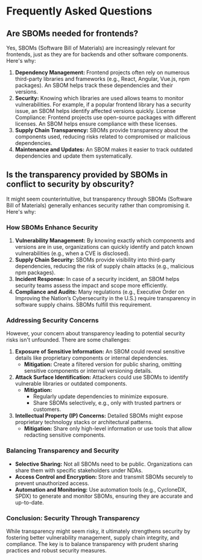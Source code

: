 # Frequently Asked Questions

## Are SBOMs needed for frontends?

Yes, SBOMs (Software Bill of Materials) are increasingly relevant for frontends, just as they are for backends and other software components.
Here's why:

1. **Dependency Management:** Frontend projects often rely on numerous third-party libraries and frameworks (e.g., React, Angular, Vue.js, npm packages). An SBOM helps track these dependencies and their versions.
2. **Security:** Knowing which libraries are used allows teams to monitor vulnerabilities. For example, if a popular frontend library has a security issue, an SBOM helps identify affected versions quickly.
License Compliance: Frontend projects use open-source packages with different licenses. An SBOM helps ensure compliance with these licenses.
3. **Supply Chain Transparency:** SBOMs provide transparency about the components used, reducing risks related to compromised or malicious dependencies.
4. **Maintenance and Updates:** An SBOM makes it easier to track outdated dependencies and update them systematically.

## Is the transparency provided by SBOMs in conflict to security by obscurity?

It might seem counterintuitive, but transparency through SBOMs (Software Bill of Materials) generally enhances security rather than compromising it. Here's why:

### How SBOMs Enhance Security
1. **Vulnerability Management:** By knowing exactly which components and versions are in use, organizations can quickly identify and patch known vulnerabilities (e.g., when a CVE is disclosed).
2. **Supply Chain Security:** SBOMs provide visibility into third-party dependencies, reducing the risk of supply chain attacks (e.g., malicious npm packages).
3. **Incident Response:** In case of a security incident, an SBOM helps security teams assess the impact and scope more efficiently.
4. **Compliance and Audits:** Many regulations (e.g., Executive Order on Improving the Nation’s Cybersecurity in the U.S.) require transparency in software supply chains. SBOMs fulfill this requirement.

### Addressing Security Concerns
However, your concern about transparency leading to potential security risks isn't unfounded. There are some challenges:

1. **Exposure of Sensitive Information:** An SBOM could reveal sensitive details like proprietary components or internal dependencies.
    - **Mitigation:** Create a filtered version for public sharing, omitting sensitive components or internal versioning details.
2. **Attack Surface Identification:** Attackers could use SBOMs to identify vulnerable libraries or outdated components.
    - **Mitigation:**
      - Regularly update dependencies to minimize exposure.
      - Share SBOMs selectively, e.g., only with trusted partners or customers.
3. **Intellectual Property (IP) Concerns:** Detailed SBOMs might expose proprietary technology stacks or architectural patterns.
    - **Mitigation:** Share only high-level information or use tools that allow redacting sensitive components.

### Balancing Transparency and Security
- **Selective Sharing:** Not all SBOMs need to be public. Organizations can share them with specific stakeholders under NDAs.
- **Access Control and Encryption:** Store and transmit SBOMs securely to prevent unauthorized access.
- **Automation and Monitoring:** Use automation tools (e.g., CycloneDX, SPDX) to generate and monitor SBOMs, ensuring they are accurate and up-to-date.

### Conclusion: Security Through Transparency
While transparency might seem risky, it ultimately strengthens security by fostering better vulnerability management, supply chain integrity, and compliance. The key is to balance transparency with prudent sharing practices and robust security measures.

